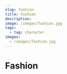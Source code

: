 ```yaml
---
slug: fashion
title: Fashion
description:
image: /images/fashion.jpg
tags:
  - tag: character
images:
  - /images/fashion.jpg
---
```


# Fashion
